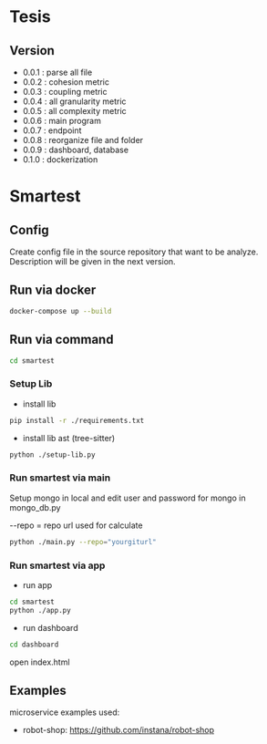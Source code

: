 # Tesis
## Version

- 0.0.1 : parse all file
- 0.0.2 : cohesion metric
- 0.0.3 : coupling metric
- 0.0.4 : all granularity metric
- 0.0.5 : all complexity metric
- 0.0.6 : main program
- 0.0.7 : endpoint
- 0.0.8 : reorganize file and folder
- 0.0.9 : dashboard, database
- 0.1.0 : dockerization

# Smartest
## Config

Create config file in the source repository that want to be analyze. Description will be given in the next version.

## Run via docker
```bash
docker-compose up --build
```


## Run via command
```bash
cd smartest
```

### Setup Lib
- install lib

```bash
pip install -r ./requirements.txt
```

- install lib ast (tree-sitter)

```bash
python ./setup-lib.py
```

### Run smartest via main
Setup mongo in local and edit user and password for mongo in mongo_db.py

--repo = repo url used for calculate

```bash
python ./main.py --repo="yourgiturl"
```

### Run smartest via app

- run app
```bash
cd smartest
python ./app.py
```

- run dashboard
```bash
cd dashboard
```
open index.html

## Examples

microservice examples used:

- robot-shop: https://github.com/instana/robot-shop
